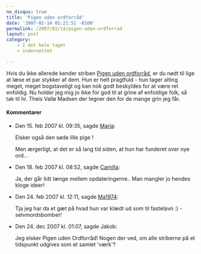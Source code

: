```yaml
---
no_disqus: true
title: 'Pigen uden ordforråd'
date: '2007-02-14 01:21:51 -0100'
permalink: /2007/02/14/pigen-uden-ordforrad
layout: post
category:
    - I det hele taget
    - indernettet

---
```

Hvis du ikke allerede kender striben [Pigen uden ordforråd](http://pigenudenordforraad.dk/), er du nødt til lige at læse et par stykker af dem. Hun er helt pragtfuld - hun tager alting meget, meget bogstaveligt og kan nok godt beskyldes for at være ret enfoldig. Nu holder jeg mig jo ikke for god til at grine af enfoldige folk, så tak til hr. Theis Vallø Madsen der tegner den for de mange grin jeg får.
<div class="vintage-comments">
<h4>Kommentarer </h4>
<ul class="vintage-comments-list"><li>
<p class="comment-meta">Den <time datetime="2007-02-15T21:35:53+01:00">15. feb 2007 kl.  09:35</time>, sagde <a href="http://www.fragmenterafliv.blogspot.com">Maria</a>:</p>
<p>Elsker også den søde lille pige !</p>
<p>Men ærgerligt, at det er så lang tid siden, at hun har funderet over nye ord...</p>
</li>
<li>
<p class="comment-meta">Den <time datetime="2007-02-18T20:52:57+01:00">18. feb 2007 kl.  08:52</time>, sagde <a href="http://xoc.dk">Camilla</a>:</p>
<p>Ja, der går lidt længe mellem opdateringerne.. Man mangler jo hendes kloge ideer!</p>
</li>
<li>
<p class="comment-meta">Den <time datetime="2007-02-24T00:11:05+01:00">24. feb 2007 kl.  12:11</time>, sagde <a href="http://www.flickr.com/photos/ma1974/">Ma1974</a>:</p>
<p>Tja jeg har da et gæt på hvad hun var klædt ud som til fastelavn :) - selvmordsbomber!</p>
</li>
<li>
<p class="comment-meta">Den <time datetime="2007-12-24T13:07:12+01:00">24. dec 2007 kl.  01:07</time>, sagde Jakob:</p>
<p>Jeg elsker Pigen uden Ordforråd! Nogen der ved, om alle striberne på et tidspunkt udgives som et samlet 'værk'?</p>
</li>
</ul>
</div>
